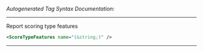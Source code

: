 <!-- THIS IS AN AUTOGENERATED FILE: Don't edit it directly, instead change the schema definition in the code itself. -->

_Autogenerated Tag Syntax Documentation:_

---
Report scoring type features

```xml
<ScoreTypeFeatures name="(&string;)" />
```



---
